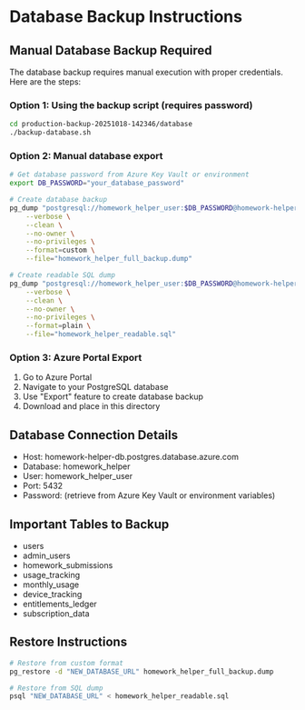 # Database Backup Instructions

## Manual Database Backup Required

The database backup requires manual execution with proper credentials. Here are the steps:

### Option 1: Using the backup script (requires password)
```bash
cd production-backup-20251018-142346/database
./backup-database.sh
```

### Option 2: Manual database export
```bash
# Get database password from Azure Key Vault or environment
export DB_PASSWORD="your_database_password"

# Create database backup
pg_dump "postgresql://homework_helper_user:$DB_PASSWORD@homework-helper-db.postgres.database.azure.com:5432/homework_helper" \
    --verbose \
    --clean \
    --no-owner \
    --no-privileges \
    --format=custom \
    --file="homework_helper_full_backup.dump"

# Create readable SQL dump
pg_dump "postgresql://homework_helper_user:$DB_PASSWORD@homework-helper-db.postgres.database.azure.com:5432/homework_helper" \
    --verbose \
    --clean \
    --no-owner \
    --no-privileges \
    --format=plain \
    --file="homework_helper_readable.sql"
```

### Option 3: Azure Portal Export
1. Go to Azure Portal
2. Navigate to your PostgreSQL database
3. Use "Export" feature to create database backup
4. Download and place in this directory

## Database Connection Details
- Host: homework-helper-db.postgres.database.azure.com
- Database: homework_helper
- User: homework_helper_user
- Port: 5432
- Password: (retrieve from Azure Key Vault or environment variables)

## Important Tables to Backup
- users
- admin_users
- homework_submissions
- usage_tracking
- monthly_usage
- device_tracking
- entitlements_ledger
- subscription_data

## Restore Instructions
```bash
# Restore from custom format
pg_restore -d "NEW_DATABASE_URL" homework_helper_full_backup.dump

# Restore from SQL dump
psql "NEW_DATABASE_URL" < homework_helper_readable.sql
```
